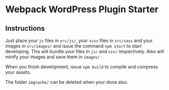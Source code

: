 # Webpack WordPress Plugin Starter

## Instructions

Just place your `js` files in `src/js/`, your `scss` files in `src/sass` and your images in `src/images/` and issue the command `npm start` to start developing.  This will bundle your files in `js/` and `css/` respectively. Also will minify your images and save them in `images/`

When you finish development, issue `npm build` to compile and compress your assets.

The folder `imgcache/` can be deleted when your done also.



